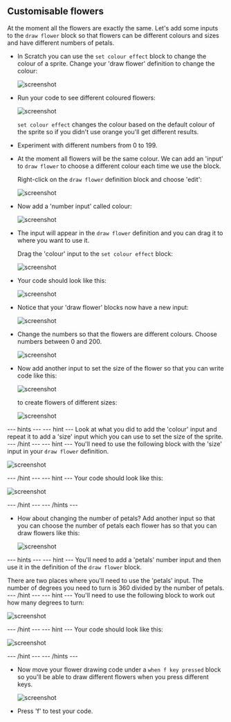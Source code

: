 
## Customisable flowers

At the moment all the flowers are exactly the same. Let's add some inputs to the `draw flower` block so that flowers can be different colours and sizes and have different numbers of petals. 

+ In Scratch you can use the `set colour effect` block to change the colour of a sprite. Change your 'draw flower' definition to change the colour: 

	![screenshot](images/flower-colour.png)	
   
+ Run your code to see different coloured flowers: 

	![screenshot](images/flower-pink.png)	

	`set colour effect` changes the colour based on the default colour of the sprite so if you didn't use orange you'll get different results. 
	
+ Experiment with different numbers from 0 to 199. 
	
+ At the moment all flowers will be the same colour. We can add an 'input' to `draw flower` to choose a different colour each time we use the block. 

	Right-click on the `draw flower` definition block and choose 'edit':
	
	![screenshot](images/flower-edit.png)	
	
+ Now add a 'number input' called colour: 

	![screenshot](images/flower-colour-input.png)	
	
+ The input will appear in the `draw flower` definition and you can drag it to where you want to use it.

	Drag the 'colour' input to the `set colour effect` block: 
	
	![screenshot](images/flower-use-colour.png)
	
+ Your code should look like this:

	![screenshot](images/flower-with-colour-input.png)
	
+ Notice that your 'draw flower' blocks now have a new input: 

	![screenshot](images/flower-input-added.png)
	
+ Change the numbers so that the flowers are different colours. Choose numbers between 0 and 200. 

	![screenshot](images/flower-different-colours.png)
	
+ Now add another input to set the size of the flower so that you can write code like this:

	![screenshot](images/flower-different-sizes-code.png)

	to create flowers of different sizes:

	![screenshot](images/flower-different-sizes.png)
	
--- hints ---
--- hint ---
Look at what you did to add the 'colour' input and repeat it to add a 'size' input which you can use to set the size of the sprite. 
--- /hint ---
--- hint ---
You'll need to use the following block with the 'size' input in your `draw flower` definition. 

![screenshot](images/flower-size-blocks.png)

--- /hint ---
--- hint ---
Your code should look like this:

![screenshot](images/flower-size-code.png)

--- /hint ---
--- /hints ---

+ How about changing the number of petals? Add another input so that you can choose the number of petals each flower has so that you can draw flowers like this:

	![screenshot](images/flower-petals.png)


--- hints ---
--- hint ---
You'll need to add a 'petals' number input and then use it in the definition of the `draw flower` block. 

There are two places where you'll need to use the 'petals' input. The number of degrees you need to turn is 360 divided by the number of petals. 
--- /hint ---
--- hint ---
You'll need to use the following block to work out how many degrees to turn:

![screenshot](images/flower-petals-blocks.png)

--- /hint ---
--- hint ---
Your code should look like this:

![screenshot](images/flower-petals-code.png)

--- /hint ---
--- /hints ---

+ Now move your flower drawing code under a `when f key pressed` block so you'll be able to draw different flowers when you press different keys. 

	![screenshot](images/flower-press-f.png)
	
+ Press 'f' to test your code. 





	

 